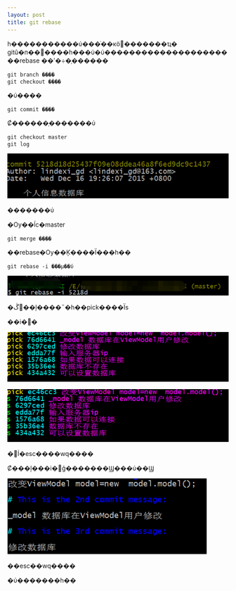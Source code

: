 ```yaml
---
layout: post
title: git rebase 
---
```

һ�����������ύ���ֿ��кö࿴�������ҵ�
gitû�п��԰����һ���ύ�ύ����������������������rebase
��ʹ�÷�֧������

```
git branch ����
git checkout ����
```

�ύ����

```
git commit ����
```

Ȼ������֧�������ύ

```
git checkout master
git log
```

![����дͼƬ����](image/20151226155916257.jpg)

�������ύ

�Ѹ��ĺϲ�master

```
git merge ����
```

��rebase�Ѹ��Ķ����Ϊ���һ��

```
git rebase -i ���µ��ύ
```

![����дͼƬ����](image/20151226160007835.jpg)

�ڴ򿪵��ļ����˵�һ��pick����Ϊs

��i�޸�

![����дͼƬ����](image/20151226160057537.jpg)

![����дͼƬ����](image/20151226160137293.jpg)

�޸İ�esc����wq����

Ȼ���ļ���i�޸ģ�������Ϣ���ύ��Ϣ

![����дͼƬ����](image/20151226160608688.jpg)

��esc��wq����

�ύ�������һ��



